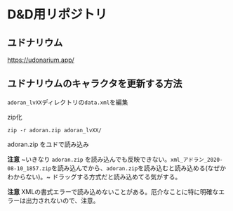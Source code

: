 # D&D用リポジトリ

## ユドナリウム

https://udonarium.app/

## ユドナリウムのキャラクタを更新する方法

`adoran_lvXX`ディレクトリの`data.xml`を編集

zip化

```
zip -r adoran.zip adoran_lvXX/
```

adoran.zip をユドで読み込み

**注意** ~いきなり `adoran.zip` を読み込んでも反映できない。`xml_アドラン_2020-08-10_1857.zip`を読み込んでから、`adoran.zip`を読み込むと読み込める(なぜかわからない)。~ ドラッグする方式だと読み込めてる気がする。


**注意** XMLの書式エラーで読み込めないことがある。厄介なことに特に明確なエラーは出力されないので、注意。

